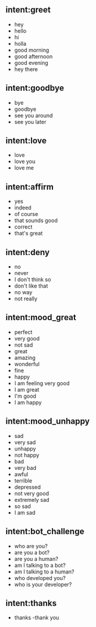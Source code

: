 ## intent:greet
- hey
- hello
- hi
- holla
- good morning
- good afternoon
- good evening
- hey there

## intent:goodbye
- bye
- goodbye
- see you around
- see you later

## intent:love
- love
- love you
- love me

## intent:affirm
- yes
- indeed
- of course
- that sounds good
- correct
- that's great

## intent:deny
- no
- never
- I don't think so
- don't like that
- no way
- not really

## intent:mood_great
- perfect
- very good
- not sad
- great
- amazing
- wonderful
- fine
- happy
- I am feeling very good
- I am great
- I'm good
- I am happy

## intent:mood_unhappy
- sad
- very sad
- unhappy
- not happy
- bad
- very bad
- awful
- terrible
- depressed
- not very good
- extremely sad
- so sad
- I am sad

## intent:bot_challenge
- who are you?
- are you a bot?
- are you a human?
- am I talking to a bot?
- am I talking to a human?
- who developed you?
- who is your developer?

## intent:thanks
- thanks
-thank you
